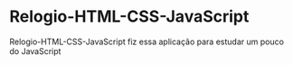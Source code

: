 # Relogio-HTML-CSS-JavaScript
Relogio-HTML-CSS-JavaScript fiz essa aplicação para estudar um pouco do JavaScript
